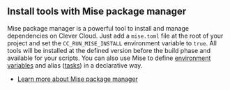 ## Install tools with Mise package manager

Mise package manager is a powerful tool to install and manage dependencies on Clever Cloud. Just add a `mise.toml` file at the root of your project and set the `CC_RUN_MISE_INSTALL` environment variable to `true`. All tools will be installed at the defined version before the build phase and available for your scripts. You can also use Mise to define [environment variables](https://mise.jdx.dev/environments/) and alias ([tasks](https://mise.jdx.dev/tasks/)) in a declarative way.

- [Learn more about Mise package manager](https://mise.jdx.dev/configuration.html)
